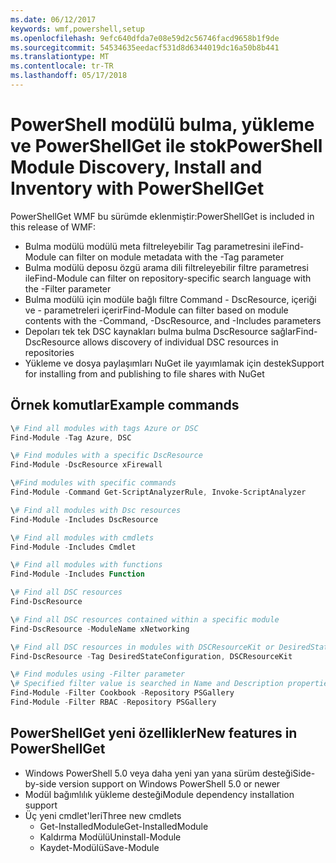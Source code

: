 ```yaml
---
ms.date: 06/12/2017
keywords: wmf,powershell,setup
ms.openlocfilehash: 9efc640dfda7e08e59d2c56746facd9658b1f9de
ms.sourcegitcommit: 54534635eedacf531d8d6344019dc16a50b8b441
ms.translationtype: MT
ms.contentlocale: tr-TR
ms.lasthandoff: 05/17/2018
---
```

# <a name="powershell-module-discovery-install-and-inventory-with-powershellget"></a><span data-ttu-id="2f685-102">PowerShell modülü bulma, yükleme ve PowerShellGet ile stok</span><span class="sxs-lookup"><span data-stu-id="2f685-102">PowerShell Module Discovery, Install and Inventory with PowerShellGet</span></span>

<span data-ttu-id="2f685-103">PowerShellGet WMF bu sürümde eklenmiştir:</span><span class="sxs-lookup"><span data-stu-id="2f685-103">PowerShellGet is included in this release of WMF:</span></span>
-   <span data-ttu-id="2f685-104">Bulma modülü modülü meta filtreleyebilir Tag parametresini ile</span><span class="sxs-lookup"><span data-stu-id="2f685-104">Find-Module can filter on module metadata with the -Tag parameter</span></span>
-   <span data-ttu-id="2f685-105">Bulma modülü deposu özgü arama dili filtreleyebilir filtre parametresi ile</span><span class="sxs-lookup"><span data-stu-id="2f685-105">Find-Module can filter on repository-specific search language with the -Filter parameter</span></span>
-   <span data-ttu-id="2f685-106">Bulma modülü için modüle bağlı filtre Command - DscResource, içeriği ve - parametreleri içerir</span><span class="sxs-lookup"><span data-stu-id="2f685-106">Find-Module can filter based on module contents with the -Command, -DscResource, and -Includes parameters</span></span>
-   <span data-ttu-id="2f685-107">Depoları tek tek DSC kaynakları bulma bulma DscResource sağlar</span><span class="sxs-lookup"><span data-stu-id="2f685-107">Find-DscResource allows discovery of individual DSC resources in repositories</span></span>
-   <span data-ttu-id="2f685-108">Yükleme ve dosya paylaşımları NuGet ile yayımlamak için destek</span><span class="sxs-lookup"><span data-stu-id="2f685-108">Support for installing from and publishing to file shares with NuGet</span></span>

## <a name="example-commands"></a><span data-ttu-id="2f685-109">Örnek komutlar</span><span class="sxs-lookup"><span data-stu-id="2f685-109">Example commands</span></span>
```powershell
\# Find all modules with tags Azure or DSC
Find-Module -Tag Azure, DSC

\# Find modules with a specific DscResource
Find-Module -DscResource xFirewall

\#Find modules with specific commands
Find-Module -Command Get-ScriptAnalyzerRule, Invoke-ScriptAnalyzer

\# Find all modules with Dsc resources
Find-Module -Includes DscResource

\# Find all modules with cmdlets
Find-Module -Includes Cmdlet

\# Find all modules with functions
Find-Module -Includes Function

\# Find all DSC resources
Find-DscResource

\# Find all DSC resources contained within a specific module
Find-DscResource -ModuleName xNetworking

\# Find all DSC resources in modules with DSCResourceKit or DesiredStateConfiguration
Find-DscResource -Tag DesiredStateConfiguration, DSCResourceKit

\# Find modules using -Filter parameter
\# Specified filter value is searched in Name and Description properties
Find-Module -Filter Cookbook -Repository PSGallery
Find-Module -Filter RBAC -Repository PSGallery
```

## <a name="new-features-in-powershellget"></a><span data-ttu-id="2f685-110">PowerShellGet yeni özellikler</span><span class="sxs-lookup"><span data-stu-id="2f685-110">New features in PowerShellGet</span></span>
-   <span data-ttu-id="2f685-111">Windows PowerShell 5.0 veya daha yeni yan yana sürüm desteği</span><span class="sxs-lookup"><span data-stu-id="2f685-111">Side-by-side version support on Windows PowerShell 5.0 or newer</span></span>
-   <span data-ttu-id="2f685-112">Modül bağımlılık yükleme desteği</span><span class="sxs-lookup"><span data-stu-id="2f685-112">Module dependency installation support</span></span>
-   <span data-ttu-id="2f685-113">Üç yeni cmdlet'leri</span><span class="sxs-lookup"><span data-stu-id="2f685-113">Three new cmdlets</span></span>
    -   <span data-ttu-id="2f685-114">Get-InstalledModule</span><span class="sxs-lookup"><span data-stu-id="2f685-114">Get-InstalledModule</span></span>
    -   <span data-ttu-id="2f685-115">Kaldırma Modülü</span><span class="sxs-lookup"><span data-stu-id="2f685-115">Uninstall-Module</span></span>
    -   <span data-ttu-id="2f685-116">Kaydet-Modülü</span><span class="sxs-lookup"><span data-stu-id="2f685-116">Save-Module</span></span>
